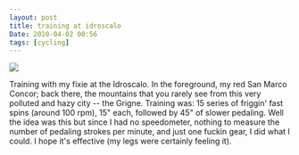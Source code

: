 ```yaml
---
layout: post
title: training at idroscalo
Date: 2010-04-02 00:56
tags: [cycling]
---
```

 

![](http://dl.dropbox.com/u/179731/489909610.jpg)

Training with my fixie at the Idroscalo. In the foreground, my red San Marco
Concor; back there, the mountains that you rarely see from this very polluted
and hazy city -- the Grigne. Training was: 15 series of friggin' fast spins
(around 100 rpm), 15" each, followed by 45" of slower pedaling. Well the idea
was this but since I had no speedometer, nothing to measure the number of
pedaling strokes per minute, and just one fuckin gear, I did what I could. I
hope it's effective (my legs were certainly feeling it).
